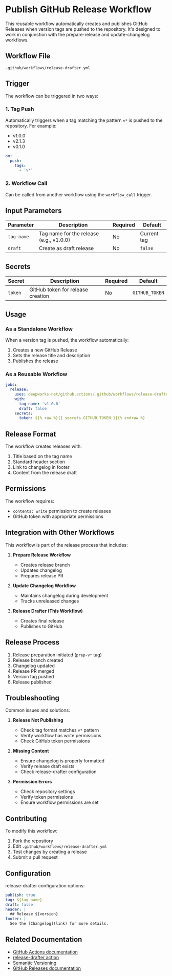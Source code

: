 # Publish GitHub Release Workflow

This reusable workflow automatically creates and publishes GitHub Releases when version tags are pushed to the repository. It's designed to work in conjunction with the prepare-release and update-changelog workflows.

## Workflow File

`.github/workflows/release-drafter.yml`

## Trigger

The workflow can be triggered in two ways:

### 1. Tag Push

Automatically triggers when a tag matching the pattern `v*` is pushed to the repository. For example:

- v1.0.0
- v2.1.3
- v0.1.0

```yaml
on:
  push:
    tags:
      - 'v*'
```

### 2. Workflow Call

Can be called from another workflow using the `workflow_call` trigger.

## Input Parameters

| Parameter | Description | Required | Default |
|-----------|-------------|----------|---------|
| `tag-name` | Tag name for the release (e.g., v1.0.0) | No | Current tag |
| `draft` | Create as draft release | No | `false` |

## Secrets

| Secret | Description | Required | Default |
|--------|-------------|----------|---------|
| `token` | GitHub token for release creation | No | `GITHUB_TOKEN` |

## Usage

### As a Standalone Workflow

When a version tag is pushed, the workflow automatically:

1. Creates a new GitHub Release
2. Sets the release title and description
3. Publishes the release

### As a Reusable Workflow

```yaml
jobs:
  release:
    uses: deepworks-net/github.actions/.github/workflows/release-drafter.yml@main
    with:
      tag-name: 'v1.0.0'
      draft: false
    secrets:
      token: ${% raw %}{{ secrets.GITHUB_TOKEN }}{% endraw %}
```

## Release Format

The workflow creates releases with:

1. Title based on the tag name
2. Standard header section
3. Link to changelog in footer
4. Content from the release draft

## Permissions

The workflow requires:

- `contents: write` permission to create releases
- GitHub token with appropriate permissions

## Integration with Other Workflows

This workflow is part of the release process that includes:

1. **Prepare Release Workflow**
   - Creates release branch
   - Updates changelog
   - Prepares release PR

2. **Update Changelog Workflow**
   - Maintains changelog during development
   - Tracks unreleased changes

3. **Release Drafter (This Workflow)**
   - Creates final release
   - Publishes to GitHub

## Release Process

1. Release preparation initiated (`prep-v*` tag)
2. Release branch created
3. Changelog updated
4. Release PR merged
5. Version tag pushed
6. Release published

## Troubleshooting

Common issues and solutions:

1. **Release Not Publishing**
   - Check tag format matches `v*` pattern
   - Verify workflow has write permissions
   - Check GitHub token permissions

2. **Missing Content**
   - Ensure changelog is properly formatted
   - Verify release draft exists
   - Check release-drafter configuration

3. **Permission Errors**
   - Check repository settings
   - Verify token permissions
   - Ensure workflow permissions are set

## Contributing

To modify this workflow:

1. Fork the repository
2. Edit `.github/workflows/release-drafter.yml`
3. Test changes by creating a release
4. Submit a pull request

## Configuration

release-drafter configuration options:

```yaml
publish: true
tag: ${tag name}
draft: false
header: |
  ## Release ${version}
footer: |
  See the [Changelog](link) for more details.
```

## Related Documentation

- [GitHub Actions documentation](https://docs.github.com/en/actions)
- [release-drafter action](https://github.com/release-drafter/release-drafter)
- [Semantic Versioning](https://semver.org/)
- [GitHub Releases documentation](https://docs.github.com/en/repositories/releasing-projects-on-github/about-releases)